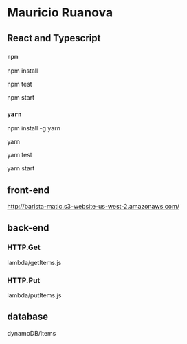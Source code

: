 # Mauricio Ruanova

## React and Typescript

### `npm`

npm install

npm test

npm start


### `yarn`

npm install -g yarn

yarn

yarn test

yarn start


## front-end

http://barista-matic.s3-website-us-west-2.amazonaws.com/


## back-end

### HTTP.Get

lambda/getItems.js

### HTTP.Put

lambda/putItems.js

## database

dynamoDB/items
